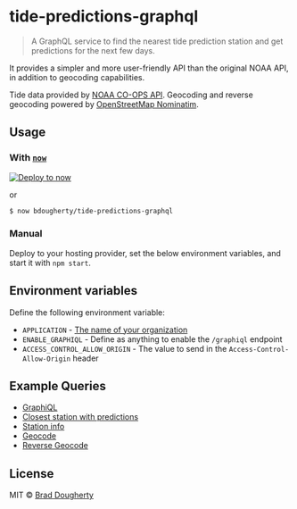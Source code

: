 # tide-predictions-graphql

> A GraphQL service to find the nearest tide prediction station and get predictions for the next few days.

It provides a simpler and more user-friendly API than the original NOAA API, in addition to geocoding capabilities.

Tide data provided by [NOAA CO-OPS API](https://tidesandcurrents.noaa.gov/api/). Geocoding and reverse geocoding powered by [OpenStreetMap Nominatim](https://wiki.openstreetmap.org/wiki/Nominatim).

## Usage

### With [`now`](https://now.sh)

[![Deploy to now](https://deploy.now.sh/static/button.svg)](https://deploy.now.sh/?repo=https://github.com/bdougherty/tide-predictions-graphql&env=APPLICATION&env=ACCESS_CONTROL_ALLOW_ORIGIN&env=ENABLE_GRAPHIQL)

or

```bash
$ now bdougherty/tide-predictions-graphql
```

### Manual

Deploy to your hosting provider, set the below environment variables, and start it with `npm start`.

## Environment variables

Define the following environment variable:

* `APPLICATION` - [The name of your organization](https://tidesandcurrents.noaa.gov/api/#application)
* `ENABLE_GRAPHIQL` - Define as anything to enable the `/graphiql` endpoint
* `ACCESS_CONTROL_ALLOW_ORIGIN` - The value to send in the `Access-Control-Allow-Origin` header

## Example Queries

* [GraphiQL](https://tide-predictions-graphql.now.sh/graphiql)
* [Closest station with predictions](https://tide-predictions-graphql.now.sh/graphiql?query=query%20(%24location%3A%20Coordinate!)%20%7B%0A%09stations(near%3A%20%24location%2C%20limit%3A%201)%20%7B%0A%09%09name%0A%09%09lat%0A%09%09lon%0A%09%09timeZone%0A%09%09distance(from%3A%20%24location)%0A%09%09predictions%20%7B%0A%09%09%09type%0A%09%09%09height%0A%09%09%09time%0A%09%09%7D%0A%09%7D%0A%7D&variables=%7B%0A%09%22location%22%3A%20%7B%0A%09%09%22lat%22%3A%2039.3426%2C%0A%09%09%22lon%22%3A%20-74.4771%0A%09%7D%0A%7D)
* [Station info](https://tide-predictions-graphql.now.sh/graphiql?query=query%20(%24station%3A%20ID!)%20%7B%0A%20%20station(id%3A%20%24station)%20%7B%0A%20%20%20%20id%0A%20%20%20%20name%0A%20%20%20%20commonName%0A%20%20%20%20lat%0A%20%20%20%20lon%0A%20%20%20%20timeZone%0A%20%20%20%20url%0A%20%20%20%20tidesUrl%0A%20%20%7D%0A%7D&variables=%7B%0A%20%20%22station%22%3A%208534836%0A%7D)
* [Geocode](https://tide-predictions-graphql.now.sh/graphiql?query=%7B%0A%20%20geocode(query%3A%20%22ventnor%2C%20nj%22)%20%7B%0A%20%20%20%20name%0A%20%20%20%20lat%0A%20%20%20%20lon%0A%20%20%7D%0A%7D)
* [Reverse Geocode](https://tide-predictions-graphql.now.sh/graphiql?query=%7B%0A%20%20reverseGeocode(query%3A%20%7Blat%3A%2039.3405045%2C%20lon%3A%20-74.4773916%7D)%20%7B%0A%20%20%20%20city%0A%20%20%20%20stateCode%0A%20%20%20%20zipCode%0A%20%20%7D%0A%7D)

## License

MIT © [Brad Dougherty](https://brad.is)
